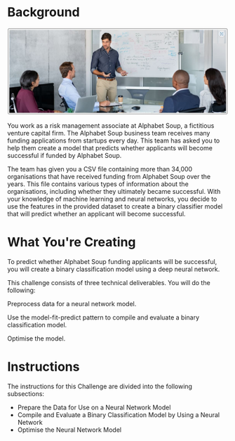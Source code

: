 # Background

![module-13-challenge](Images/mod13-background.JPG)

You work as a risk management associate at Alphabet Soup, a fictitious venture capital firm. The Alphabet Soup business team receives many funding applications from startups every day. This team has asked you to help them create a model that predicts whether applicants will become successful if funded by Alphabet Soup.

The team has given you a CSV file containing more than 34,000 organisations that have received funding from Alphabet Soup over the years. This file contains various types of information about the organisations, including whether they ultimately became successful. With your knowledge of machine learning and neural networks, you decide to use the features in the provided dataset to create a binary classifier model that will predict whether an applicant will become successful.

# What You're Creating
To predict whether Alphabet Soup funding applicants will be successful, you will create a binary classification model using a deep neural network.

This challenge consists of three technical deliverables. You will do the following:

Preprocess data for a neural network model.

Use the model-fit-predict pattern to compile and evaluate a binary classification model.

Optimise the model.

# Instructions
The instructions for this Challenge are divided into the following subsections:

* Prepare the Data for Use on a Neural Network Model
* Compile and Evaluate a Binary Classification Model by Using a Neural Network
* Optimise the Neural Network Model
